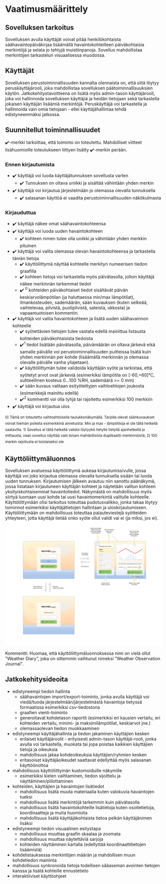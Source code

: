 # Vaatimusmäärittely

## Sovelluksen tarkoitus
Sovelluksen avulla käyttäjät voivat pitää henkilökohtaista säähavaintopäiväkirjaa lisäämällä havaintokohteilleen päiväkohtaisia merkintöjä ja selata jo tehtyjä muistiinpanoja. Sovellus mahdollistaa merkintöjen tarkastelun visuaalisessa muodossa.

## Käyttäjät
Sovelluksen perustoiminnallisuuden kannalta olennaista on, että siitä löytyy peruskäyttäjärooli, joka mahdollistaa sovelluksen päätoiminnallisuuksien käytön. Jatkokehitystavoitteena on lisätä myös admin-tason käyttäjärooli, joka voi hallinnoida sovelluksen käyttäjiä ja heidän tietojaan sekä tarkastella jokaisen käyttäjän lisäämiä merkintöjä. Peruskäyttäjä voi tarkastella ja hallinnoida vain omia tietojaan - ellei käyttäjähallintaa tehdä edistyneemmäksi jatkossa.

## Suunnitellut toiminnallisuudet
:heavy_check_mark:-merkki tarkoittaa, että toiminto on toteutettu. Mahdolliset viitteet lisähuomioille toteutukseen liittyen lisätty :heavy_check_mark:-merkin perään.
### Ennen kirjautumista
- :heavy_check_mark: käyttäjä voi luoda käyttäjätunnuksen sovellusta varten
  - :heavy_check_mark: Tunnuksen on oltava uniikki ja sisältää vähintään yhden merkin
- :heavy_check_mark: käyttäjä voi kirjautua järjestelmään jo olemassa olevalla tunnuksella
  - :heavy_check_mark: salasanan käyttöä ei vaadita perustoiminnallisuuden näkökulmasta

### Kirjauduttua
- :heavy_check_mark: käyttäjä näkee omat säähavaintokohteensa
- :heavy_check_mark: käyttäjä voi luoda uuden havaintokohteen
  - :heavy_check_mark: kohteen nimen tulee olla uniikki ja vähintään yhden merkkin pituinen
- :heavy_check_mark: käyttäjä voi valita olemassa olevan havaintokohteensa ja tarkastella tämän tietoja
  - :heavy_check_mark: käyttöliittymä näyttää kohteelle merkityn numeerisen tiedon graafilla
  - :heavy_check_mark: kohteen tietoja voi tarkastella myös päivätasolla, jolloin käyttäjä näkee merkinnän tarkemmat tiedot
  - :heavy_check_mark: <sup>0</sup> kohteiden päiväkohtaiset tiedot sisältävät päivän keskiarvolämpötilan (ja haluttaessa min/max lämpötilat), ilmankosteuden, sademäärän, sään kuvauksen (kuten selkeää, vaihtelevaa, pilvistä, puolipilvistä, sateista, ukkosta) ja vapaamuotoisen kommentin.
- :heavy_check_mark: käyttäjä voi valita havaintokohteen ja lisätä uuden säähavainnon kohteelle
  - :heavy_check_mark: syötettävien tietojen tulee vastata edellä mainittua listausta kohteiden päiväkohtaisista tiedoista
  - :heavy_check_mark:<sup>1</sup> tiedot lisätään päivätasolla, päivämäärän on oltava järkevä eikä samalle päivälle voi perustoiminnallisuuden puitteissa lisätä kuin yhden merkinnän per kohde (lisäämällä merkinnän jo olemassa olevalle päivälle vanha yliajetaan).
  - :heavy_check_mark: käyttöliittymän tulee validoida käyttäjän syöte ja tarkistaa, että syötetyt arvot ovat järkeviä (esimerkiksi lämpötila on [-60,+60]°C, suhteellinen kosteus 0...100 %RH, sademäärä >= 0 mm)
  - :heavy_check_mark: sään kuvaus valitaan esityötettyjen vaihtoehtojen joukosta (esimerkkejä mainittu edellä)
  - :heavy_check_mark:<sup>2</sup> kommentti voi olla tyhjä tai rajoitettu esimerkiksi 100 merkkiin  
- :heavy_check_mark: käyttäjä voi kirjautua ulos

<sup>0) Tämä on toteutettu vaihtoehtoisella taulukkonäkymällä. Tarjolla olevat säänkuvaukset voivat hieman poiketa esimerkkinä annetuista. Min ja max - lämpötiloja ei ole tällä hetkellä saatavilla.</sup>
<sup>1) Sovellus ei tällä hetkellä validoi löytyykö tietylle tietyllä ajanhetkellä jo mittausta, vaan sovellus näyttää vain toisen mahdollisista duplikaatti-merkinnöistä; </sup>
<sup>2) 100 merkin rajoitusta ei toistaiseksi ole</sup>

## Käyttöliittymäluonnos
Sovelluksen avatuessa käyttöliittymä aukeaa kirjautumissivulle, jossa käyttäjä voi joko kirjautua olemassa olevalla tunnuksella sisään tai luoda uuden tunnuksen. Kirjautumisen jälkeen avautuu niin sanottu päänäkymä, jossa listataan kirjautuneen käyttäjän kohteet ja näytetään valitun kohteen yksityiskohtaisemmat havaintotiedot. Näkymästä on mahdollisuus myös siirtyä luomaan uusi kohde tai uusi havaintomerkintä valitulle kohteelle. Käyttöliittymään olisi tarkoitus toteuttaa pudotusvalikko, jonka takaa löytyy toiminnot esimerkiksi käyttäjätietojen hallintaan ja uloskirjautumiseen. Käyttöliittymään on mahdollisuus toteuttaa palauteviestejä syötteiden yhteyteen, jotta käyttäjä tietää onko syöte ollut validi vai ei (ja miksi, jos ei).
![UI-luonnos](./kayttoliittyma/UI-luonnos.jpg)

Kommentti: Huomaa, että käyttöliittymäluonnoksessa nimi on vielä ollut "Weather Diary", joka on sittemmin vaihtunut nimeksi "Weather Observation Journal".

## Jatkokehitysideoita
- edistyneempi tiedon hallinta
  - säähavaintojen import/export-toiminto, jonka avulla käyttäjä voi viedä/tuoda järjestelmään/järjestelmästä havaintoja tietyssä formaatissa esimerkiksi csv-tiedostona
  - graafien vienti-toiminto
  - generoitavat kohdetason raportit (esimerkiksi eri kausien vertailu, eri kohteiden vertailu, minimi- ja maksimilämpötilat, keskiarvot jne.)
  - olemassaolevan tiedon muokkaaminen
- edistyneempi käyttäjähallinta ja tiedon jakaminen käyttäjien kesken
  - erilaiset käyttäjäroolit - erityisesti admin-tason käyttäjä-rooli, jonka avulla voi tarkastella, muokata tai jopa poistaa kaikkien käyttäjien tietoja ja oikeuksia 
  - mahdollisuus jakaa kohdeoikeuksia käyttäjien/ryhmien kesken
  - eritasoiset käyttäjäoikeudet saattavat edellyttää myös salasanan käyttöönottoa
- mahdollisuus käyttöliittymän kustomoiduille näkymille
  - esimerkiksi kielen vaihtaminen, tiedon sijoittelu ja näyttäminen/piilottaminen
- kohteiden, käyttäjien ja havaintojen lisätiedot
  - mahdollisuus lisätä muuta materiaalia kuten valokuvia havaintojen tueksi
  - mahdollisuus lisätä merkintöjä tarkemmin kuin päivätasolla
  - mahdollisuus lisätä havaintokohteille lisätietoja kuten osoitetietoja, koordinaatteja ja muita huomioita
  - mahdollisuus lisätä käyttäjäkohtaista tietoa pelkän käyttäjänimen lisäksi
- edistyneempi tiedon visuaalinen esitystapa
  - mahdollisuus muuttaa graafin skaalaa ja zoomata
  - mahdollisuus muuttaa näytettäviä sarjoja
  - kohteiden näyttäminen kartalla (edellyttää koordinaattitietojen lisäämistä)
- kohdelistauksessa merkintöjen määrän ja mahdollisen muun kohdetiedon maininta
- mahdollisuus synkronoida tietoja todellisen sääaseman avointen tietojen kanssa ja lisätä kohteille ennustetieto
- interaktiiviset käyttöohjeet
